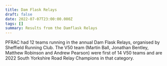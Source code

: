 ```yaml
---
title: Dam Flask Relays
draft: false
date: 2022-07-07T23:00:00.000Z
tags: []
summary: Results from the Damflask Relays
---
```

PFRAC had 12 teams running in the annual Dam Flask Relays, organised by Sheffield Running Club. The V50 team (Martin Ball, Jonathan Bentley, Matthew Robinson and Andrew Pearson) were first of 14 V50 teams and are 2022 South Yorkshire Road Relay Champions in that category.
